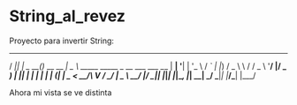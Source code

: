 # String_al_revez
Proyecto para invertir String:

 ____  _        _             ____                              
/ ___|| |_ _ __(_)_ __   __ _|  _ \ _____   _____ _ __ ___  ___ 
\___ \| __| '__| | '_ \ / _` | |_) / _ \ \ / / _ \ '__/ __|/ _ \
 ___) | |_| |  | | | | | (_| |  _ <  __/\ V /  __/ |  \__ \  __/
|____/ \__|_|  |_|_| |_|\__, |_| \_\___| \_/ \___|_|  |___/\___|
                        |___/         

Ahora mi vista se ve distinta